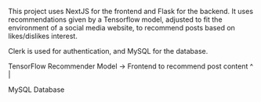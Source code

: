 This project uses NextJS for the frontend and Flask for the backend. It uses recommendations given by a Tensorflow model, 
adjusted to fit the environment of a social media website, to recommend posts based on likes/dislikes interest.

Clerk is used for authentication, and MySQL for the database.


TensorFlow Recommender Model -> Frontend to recommend post content
      ^
      |

MySQL Database
